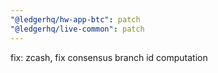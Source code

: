 ```yaml
---
"@ledgerhq/hw-app-btc": patch
"@ledgerhq/live-common": patch
---
```


fix: zcash, fix consensus branch id computation
